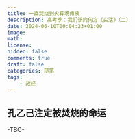 ```yaml
---
title: 一直焚烧到火葬场瘫痪
description: 高考季：我们该向何方《买活》（二）
date: 2024-06-10T00:04:23+01:00
image: 
math: 
license: 
hidden: false
comments: true
draft: false
categories: 随笔
tags:
    - 政经
---
```

## 孔乙己注定被焚烧的命运

-TBC-


